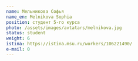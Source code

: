 ```yaml
---
name: Мельникова Софья
name_en: Melnikova Sophia
position: студент 5-го курса
photo: /assets/images/avtatars/melnikova.jpg
status: student
weight: 6
istina: https://istina.msu.ru/workers/106221490/
e-mail: 0
---
```

